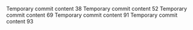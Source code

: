 Temporary commit content 38
Temporary commit content 52
Temporary commit content 69
Temporary commit content 91
Temporary commit content 93
